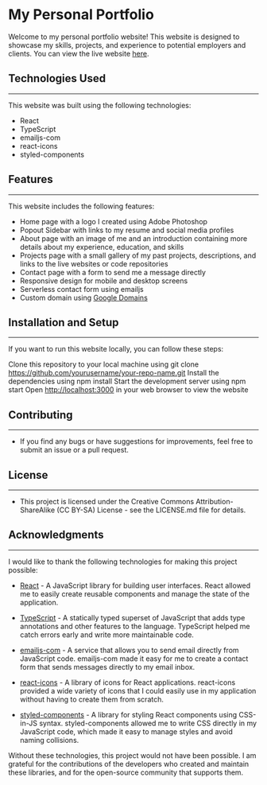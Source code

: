 # My Personal Portfolio

Welcome to my personal portfolio website! This website is designed to showcase my skills, projects, and experience to potential employers and clients. You can view the live website [here](https://wadepate.com/).

## Technologies Used

---

This website was built using the following technologies:

- React
- TypeScript
- emailjs-com
- react-icons
- styled-components

## Features

---

This website includes the following features:

- Home page with a logo I created using Adobe Photoshop
- Popout Sidebar with links to my resume and social media profiles
- About page with an image of me and an introduction containing more details about my experience, education, and skills
- Projects page with a small gallery of my past projects, descriptions, and links to the live websites or code repositories
- Contact page with a form to send me a message directly
- Responsive design for mobile and desktop screens
- Serverless contact form using emailjs
- Custom domain using [Google Domains](https://domains.google.com/)

## Installation and Setup

---

If you want to run this website locally, you can follow these steps:

Clone this repository to your local machine using git clone <https://github.com/yourusername/your-repo-name.git>
Install the dependencies using npm install
Start the development server using npm start
Open <http://localhost:3000> in your web browser to view the website

## Contributing

---

- If you find any bugs or have suggestions for improvements, feel free to submit an issue or a pull request.

## License

---

- This project is licensed under the Creative Commons Attribution-ShareAlike (CC BY-SA) License - see the LICENSE.md file for details.

## Acknowledgments

---

I would like to thank the following technologies for making this project possible:

- [React](https://react.dev/) - A JavaScript library for building user interfaces. React allowed me to easily create reusable components and manage the state of the application.

- [TypeScript](https://www.typescriptlang.org/) - A statically typed superset of JavaScript that adds type annotations and other features to the language. TypeScript helped me catch errors early and write more maintainable code.

- [emailjs-com](https://www.emailjs.com/) - A service that allows you to send email directly from JavaScript code. emailjs-com made it easy for me to create a contact form that sends messages directly to my email inbox.

- [react-icons](https://react-icons.github.io/react-icons/) - A library of icons for React applications. react-icons provided a wide variety of icons that I could easily use in my application without having to create them from scratch.

- [styled-components](https://styled-components.com/) - A library for styling React components using CSS-in-JS syntax. styled-components allowed me to write CSS directly in my JavaScript code, which made it easy to manage styles and avoid naming collisions.

Without these technologies, this project would not have been possible. I am grateful for the contributions of the developers who created and maintain these libraries, and for the open-source community that supports them.
